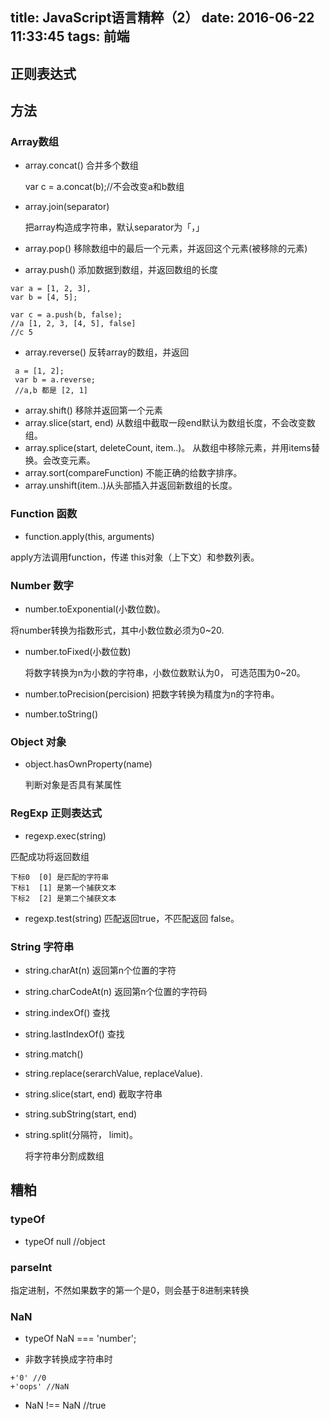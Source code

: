 title: JavaScript语言精粹（2）
date: 2016-06-22 11:33:45
tags: 前端
---
## 正则表达式

## 方法

### Array数组

* array.concat()  合并多个数组

	var c = a.concat(b);//不会改变a和b数组
	
* array.join(separator)

	把array构造成字符串，默认separator为「，」
* array.pop() 移除数组中的最后一个元素，并返回这个元素(被移除的元素)

* array.push() 添加数据到数组，并返回数组的长度

```
var a = [1, 2, 3],
var b = [4, 5];

var c = a.push(b, false);
//a [1, 2, 3, [4, 5], false]
//c 5
```

* array.reverse() 反转array的数组，并返回

```
 a = [1, 2];
 var b = a.reverse;
 //a,b 都是 [2, 1]
```

* array.shift() 移除并返回第一个元素
* array.slice(start, end) 从数组中截取一段end默认为数组长度，不会改变数组。
* array.splice(start, deleteCount, item..)。 从数组中移除元素，并用items替换。会改变元素。
* array.sort(compareFunction) 不能正确的给数字排序。
* array.unshift(item..)从头部插入并返回新数组的长度。

### Function 函数

* function.apply(this, arguments)

 apply方法调用function，传递 this对象（上下文）和参数列表。
 
### Number 数字

* number.toExponential(小数位数)。

 将number转换为指数形式，其中小数位数必须为0~20.

* number.toFixed(小数位数) 

	将数字转换为n为小数的字符串，小数位数默认为0， 可选范围为0~20。

* number.toPrecision(percision) 把数字转换为精度为n的字符串。
* number.toString()

### Object 对象

* object.hasOwnProperty(name)

	判断对象是否具有某属性
	
### RegExp 正则表达式

* regexp.exec(string)

 匹配成功将返回数组
 
 ```
 下标0  [0] 是匹配的字符串
 下标1  [1] 是第一个捕获文本
 下标2  [2] 是第二个捕获文本
 ```
* regexp.test(string) 匹配返回true，不匹配返回 false。

### String 字符串

* string.charAt(n) 返回第n个位置的字符
* string.charCodeAt(n) 返回第n个位置的字符码
* string.indexOf() 查找
* string.lastIndexOf() 查找
* string.match()
* string.replace(serarchValue, replaceValue).
* string.slice(start, end) 截取字符串
* string.subString(start, end)
* string.split(分隔符， limit)。

	将字符串分割成数组

## 糟粕

### typeOf
 * typeOf null  //object

### parseInt 

指定进制，不然如果数字的第一个是0，则会基于8进制来转换

### NaN

* typeOf NaN === 'number';

* 非数字转换成字符串时
```
+'0' //0
+'oops' //NaN

```

* NaN !== NaN //true